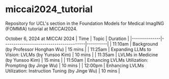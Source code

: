 # miccai2024_tutorial
Repository for UCL's section in the Foundation Models for Medical ImagING (FOMMIA) tutorial at MICCAI2024. 

October 6, 2024 at MICCAI 2024
| Time         | Topic                                  | Duration |
|--------------|----------------------------------------|----------|
| 11:10am       | Background (by Professor Honghan Wu)   | 15 mins  |
| 11:25am       | Expanding LLMs to Vision: LVLMs (by Yunsoo Kim) | 10 mins  |
| 11:35am       | LVLMs in Medicine (by Yunsoo Kim) | 15 mins  |
| 11:50am       | Enhancing LVLMs Utilization: Prompting (by Jinge Wu) | 10 mins  |
| 12:00pm       | Enhancing LVLMs Utilization: Instruction Tuning (by Jinge Wu) | 10 mins  |
